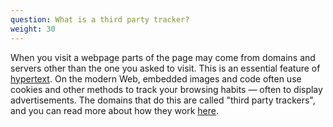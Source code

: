```yaml
---
question: What is a third party tracker?
weight: 30
---
```


When you visit a webpage parts of the page may come from domains and servers other than the one you asked to visit. This is an essential feature of [hypertext](https://en.wikipedia.org/wiki/Hypertext). On the modern Web, embedded images and code often use cookies and other methods to track your browsing habits — often to display advertisements. The domains that do this are called "third party trackers", and you can read more about how they work [here](https://www.eff.org/wp/behind-the-one-way-mirror).
